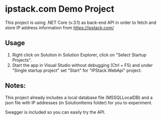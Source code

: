 # ipstack.com Demo Project

This project is using .NET Core (v.3.1) as back-end API in order
to fetch and store IP address information from https://ipstack.com/

## Usage
1. Right click on Solution in Solution Explorer, click on "Select Startup Projects".
2. Start the app in Visual Studio without debugging (Ctrl + F5)
   and under "Single startup project" set "Start" for "IPStack.WebApi" project.

## Notes:
This project already includes a local database file (MSSQLLocalDB)
and a json file with IP addresses (in SolutionItems folder) for you to experiment.

Swagger is included so you can easily try the API.
